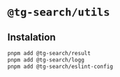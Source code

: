 # `@tg-search/utils`

## Instalation

```bash
pnpm add @tg-search/result
pnpm add @tg-search/logg
pnpm add @tg-search/eslint-config
```

